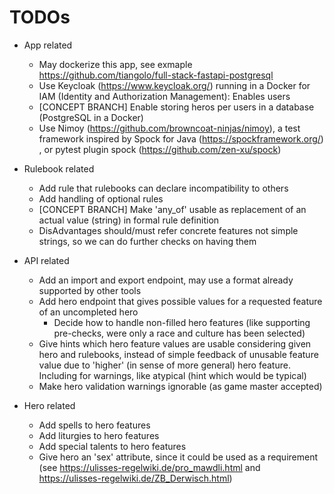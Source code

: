 [//]: # (TODO work on those TODOs)

# TODOs

* App related
    * May dockerize this app, see exmaple https://github.com/tiangolo/full-stack-fastapi-postgresql
    * Use Keycloak (https://www.keycloak.org/) running in a Docker for IAM (Identity and Authorization Management): Enables users
    * [CONCEPT BRANCH] Enable storing heros per users in a database (PostgreSQL in a Docker)
    * Use Nimoy (https://github.com/browncoat-ninjas/nimoy), a test framework inspired by Spock for
      Java (https://spockframework.org/)
      , or pytest plugin spock (https://github.com/zen-xu/spock)


* Rulebook related
    * Add rule that rulebooks can declare incompatibility to others
    * Add handling of optional rules
    * [CONCEPT BRANCH] Make 'any_of' usable as replacement of an actual value (string) in formal rule definition
    * DisAdvantages should/must refer concrete features not simple strings, so we can do further checks on having them


* API related
    * Add an import and export endpoint, may use a format already supported by other tools
    * Add hero endpoint that gives possible values for a requested feature of an uncompleted hero
        * Decide how to handle non-filled hero features (like supporting pre-checks, were only a race and culture has been
          selected)
    * Give hints which hero feature values are usable considering given hero and rulebooks, instead of simple feedback of unusable
      feature value due to 'higher' (in sense of more general) hero feature. Including for warnings, like atypical (hint which
      would be typical)
    * Make hero validation warnings ignorable (as game master accepted)


* Hero related
    * Add spells to hero features
    * Add liturgies to hero features
    * Add special talents to hero features
    * Give hero an 'sex' attribute, since it could be used as a requirement (see https://ulisses-regelwiki.de/pro_mawdli.html
      and https://ulisses-regelwiki.de/ZB_Derwisch.html)
